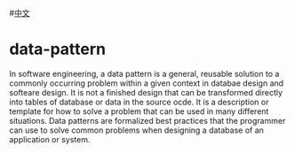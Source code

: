 #[中文](https://github.com/BardoQi/data-pattern/blob/master/README_CN.md "中文")
# data-pattern
In software engineering, a data pattern is a general, reusable solution to a commonly occurring problem within a given context in databae design and softeare design. It is not a finished design that can be transformed directly into tables of database or data in the source ocde.  It is a description or template for how to solve a problem that can be used in many different situations. Data patterns are formalized best practices that the programmer can use to solve common problems when designing a database of an application or system.

